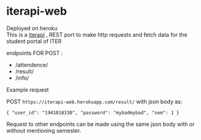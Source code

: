 # iterapi-web
Deployed on heroku  
This is a [iterapi](https://github.com/SubhrajitPrusty/iterapi) , REST port to make http requests and fetch data for the student portal of ITER  
  
endpoints FOR POST :  
  
* /attendence/
* /result/
* /info/
  
Example request  

POST `https://iterapi-web.herokuapp.com/result/` with json body as:   
  
`{
	"user_id": "1941018330",
	"password": "mybadmybad",
	"sem": 1
}`  
  
Request to other endpoints can be made using the same json body with or without mentioning semester.  


